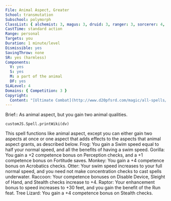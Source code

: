 ```yaml
---
File: Animal Aspect, Greater
School: transmutation
Subschool: polymorph
ClassList: { alchemist: 3, magus: 3, druid: 3, ranger: 3, sorcerer: 4, wizard: 4, bloodrager: 3, psychic: 4 }
CastTime: standard action
Range: personal
Targets: you
Duration: 1 minute/level
Dismissible: yes
SavingThrow: none
SR: yes (harmless)
Components:
  V: yes
  S: yes
  M: a part of the animal
  DF: yes
SLALevel: 4
Domains: { Competition: 3 }
Copyright:
  Content: "[Ultimate Combat](http://www.d20pfsrd.com/magic/all-spells/a/animal-aspect#TOC-Animal-Aspect-Greater)"
---
```

Brief:: As animal aspect, but you gain two animal qualities.

```dataviewjs
customJS.Spell.printWiki(dv)
```

This spell functions like animal aspect, except you can either gain two aspects at once or one aspect that adds effects to the aspects that animal aspect grants, as described below.  Frog: You gain a Swim speed equal to half your normal speed, and all the benefits of having a swim speed.  Gorilla: You gain a +2 competence bonus on Perception checks, and a +1 competence bonus on Fortitude saves.  Monkey: You gain a +4 competence bonus on Acrobatics checks.  Otter: Your swim speed increases to your full normal speed, and you need not make concentration checks to cast spells underwater.  Raccoon: Your competence bonuses on Disable Device, Sleight of Hand, and Stealth checks increase to +4.  Raptor: Your enhancement bonus to speed increases to +30 feet, and you gain the benefit of the Run feat.  Tree Lizard: You gain a +4 competence bonus on Stealth checks.
